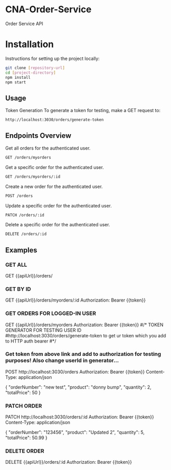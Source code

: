 # CNA-Order-Service
Order Service API

# Installation

Instructions for setting up the project locally:

```bash
git clone [repository-url]
cd [project-directory]
npm install
npm start
```
## Usage

Token Generation
To generate a token for testing, make a GET request to:
```bash
http://localhost:3030/orders/generate-token
```

## Endpoints Overview

Get all orders for the authenticated user.
```bash
GET /orders/myorders
```

Get a specific order for the authenticated user.
```bash
GET /orders/myorders/:id
```

Create a new order for the authenticated user.
```bash
POST /orders
```

Update a specific order for the authenticated user.
```bash
PATCH /orders/:id
```

Delete a specific order for the authenticated user.
```bash
DELETE /orders/:id
```

## Examples

### GET ALL
GET {{apiUrl}}/orders/

### GET BY ID
GET {{apiUrl}}/orders/myorders/:id
Authorization: Bearer {{token}}

### GET ORDERS FOR LOGGED-IN USER
GET {{apiUrl}}/orders/myorders
Authorization: Bearer {{token}}
#/* TOKEN GENERATOR FOR TESTING USER ID
#http://localhost:3030/orders/generate-token to get ur token which you add to HTTP auth bearer
#*/

### Get token from above link and add to authorization for testing purposes! Also change userId in generator...
POST http://localhost:3030/orders
Authorization: Bearer {{token}}
Content-Type: application/json

{
  "orderNumber": "new test",
  "product": "donny bump",
  "quantity": 2,
  "totalPrice": 50
}

### PATCH ORDER

PATCH http://localhost:3030/orders/:id
Authorization: Bearer {{token}}
Content-Type: application/json

{
  "orderNumber": "123456",
  "product": "Updated 2",
  "quantity": 5,
  "totalPrice": 50.99
}

### DELETE ORDER

DELETE {{apiUrl}}/orders/:id
Authorization: Bearer {{token}}

